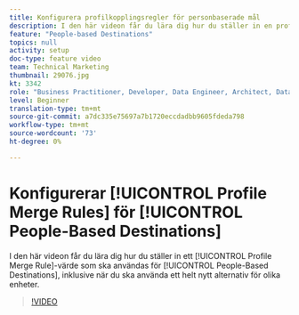 ```yaml
---
title: Konfigurera profilkopplingsregler för personbaserade mål
description: I den här videon får du lära dig hur du ställer in en profilkopplingsregel som ska användas för personbaserade mål, inklusive när du ska använda ett helt nytt alternativ för olika enheter.
feature: "People-based Destinations"
topics: null
activity: setup
doc-type: feature video
team: Technical Marketing
thumbnail: 29076.jpg
kt: 3342
role: "Business Practitioner, Developer, Data Engineer, Architect, Data Architect, Administrator, Leader"
level: Beginner
translation-type: tm+mt
source-git-commit: a7dc335e75697a7b1720eccdadbb9605fdeda798
workflow-type: tm+mt
source-wordcount: '73'
ht-degree: 0%

---
```



# Konfigurerar [!UICONTROL Profile Merge Rules] för [!UICONTROL People-Based Destinations]

I den här videon får du lära dig hur du ställer in ett [!UICONTROL Profile Merge Rule]-värde som ska användas för [!UICONTROL People-Based Destinations], inklusive när du ska använda ett helt nytt alternativ för olika enheter.

>[!VIDEO](https://video.tv.adobe.com/v/29076/?quality=12)
